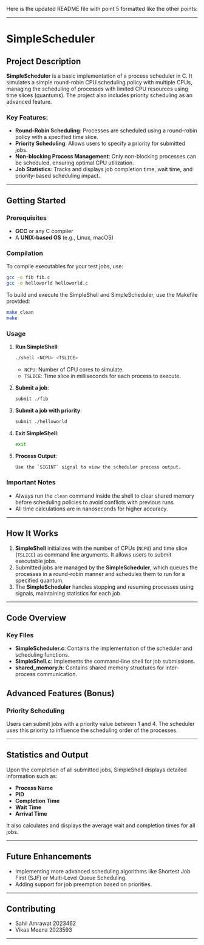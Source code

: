 Here is the updated README file with point 5 formatted like the other points:

---

# SimpleScheduler

## Project Description

**SimpleScheduler** is a basic implementation of a process scheduler in C. It simulates a simple round-robin CPU scheduling policy with multiple CPUs, managing the scheduling of processes with limited CPU resources using time slices (quantums). The project also includes priority scheduling as an advanced feature.

### Key Features:
- **Round-Robin Scheduling**: Processes are scheduled using a round-robin policy with a specified time slice.
- **Priority Scheduling**: Allows users to specify a priority for submitted jobs.
- **Non-blocking Process Management**: Only non-blocking processes can be scheduled, ensuring optimal CPU utilization.
- **Job Statistics**: Tracks and displays job completion time, wait time, and priority-based scheduling impact.

---

## Getting Started

### Prerequisites

- **GCC** or any C compiler
- A **UNIX-based OS** (e.g., Linux, macOS)

### Compilation

To compile executables for your test jobs, use:
```bash
gcc -o fib fib.c
gcc -o helloworld helloworld.c
```

To build and execute the SimpleShell and SimpleScheduler, use the Makefile provided:

```bash
make clean
make
```

### Usage

1. **Run SimpleShell**:
   ```bash
   ./shell <NCPU> <TSLICE>
   ```

   - `NCPU`: Number of CPU cores to simulate.
   - `TSLICE`: Time slice in milliseconds for each process to execute.

2. **Submit a job**:
   ```bash
   submit ./fib
   ```

3. **Submit a job with priority**:
   ```bash
   submit ./helloworld
   ```

4. **Exit SimpleShell**:
   ```bash
   exit
   ```

5. **Process Output**:
   ```bash
   Use the `SIGINT` signal to view the scheduler process output.
   ```

### Important Notes

- Always run the `clean` command inside the shell to clear shared memory before scheduling policies to avoid conflicts with previous runs.
- All time calculations are in nanoseconds for higher accuracy.

---

## How It Works

1. **SimpleShell** initializes with the number of CPUs (`NCPU`) and time slice (`TSLICE`) as command line arguments. It allows users to submit executable jobs.
2. Submitted jobs are managed by the **SimpleScheduler**, which queues the processes in a round-robin manner and schedules them to run for a specified quantum.
3. The **SimpleScheduler** handles stopping and resuming processes using signals, maintaining statistics for each job.

---

## Code Overview

### Key Files

- **SimpleScheduler.c**: Contains the implementation of the scheduler and scheduling functions.
- **SimpleShell.c**: Implements the command-line shell for job submissions.
- **shared_memory.h**: Contains shared memory structures for inter-process communication.

## Advanced Features (Bonus)

### Priority Scheduling

Users can submit jobs with a priority value between 1 and 4. The scheduler uses this priority to influence the scheduling order of the processes.

---

## Statistics and Output

Upon the completion of all submitted jobs, SimpleShell displays detailed information such as:

- **Process Name**
- **PID**
- **Completion Time**
- **Wait Time**
- **Arrival Time**

It also calculates and displays the average wait and completion times for all jobs.

---

## Future Enhancements

- Implementing more advanced scheduling algorithms like Shortest Job First (SJF) or Multi-Level Queue Scheduling.
- Adding support for job preemption based on priorities.

---

## Contributing

- Sahil Amrawat 2023462
- Vikas Meena 2023593

---
